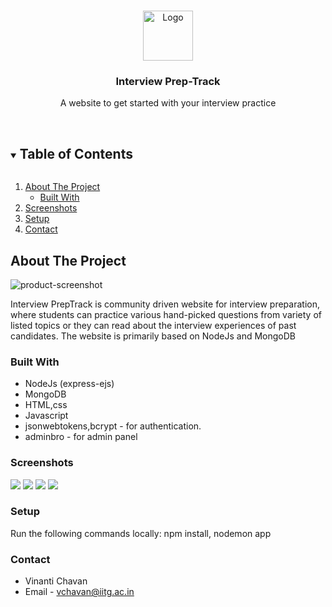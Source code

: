 
<br />
<p align="center">
    <img src="images/logo.png" alt="Logo" width="80" height="80">
  

  <h3 align="center">Interview Prep-Track</h3>

  <p align="center">
    A website to get started with your interview practice
    <br />
    <br />
  </p>
</p>



<!-- TABLE OF CONTENTS -->
<details open="open">
  <summary><h2 style="display: inline-block">Table of Contents</h2></summary>
  <ol>
    <li>
      <a href="#about-the-project">About The Project</a>
      <ul>
        <li><a href="#built-with">Built With</a></li>
      </ul>
    </li>
    <li><a href="#screenshots">Screenshots</a></li>
    <li><a href="#setup">Setup</a></li>
    <li><a href="#contact">Contact</a></li>
  </ol>
</details>



<!-- ABOUT THE PROJECT -->
## About The Project

![product-screenshot](images/home.jpg)

Interview PrepTrack is community driven website for interview preparation, where students can practice various hand-picked questions from variety of listed topics or they can read about the interview experiences of past candidates.
The website is primarily based on NodeJs and MongoDB

### Built With


* NodeJs (express-ejs)
* MongoDB
* HTML,css
* Javascript
* jsonwebtokens,bcrypt - for authentication.
* adminbro - for admin panel

### Screenshots


<img src=images/topics.jpg>
<img src=images/questions.jpg>
<img src=images/companies.jpg >
<img src=images/experiences.jpg>

### Setup 
Run the following commands locally: npm install, nodemon app <br/>


### Contact

* Vinanti Chavan
* Email - vchavan@iitg.ac.in



<!-- MARKDOWN LINKS & IMAGES -->
[product-screenshot]: images/home.jpg
